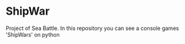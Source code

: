 # ShipWar
Project of Sea Battle.
In this repository you can see a console games 'ShipWars' on python
